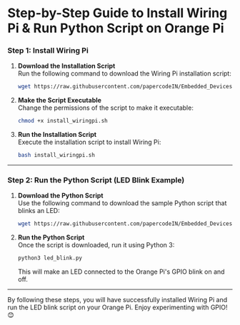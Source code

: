 # Step-by-Step Guide to Install Wiring Pi & Run Python Script on Orange Pi

### **Step 1: Install Wiring Pi**

1. **Download the Installation Script**  
   Run the following command to download the Wiring Pi installation script:  
   ```bash
   wget https://raw.githubusercontent.com/papercodeIN/Embedded_Devices/refs/heads/main/Orange%20Pi/install_wiringpi.sh
   ```

2. **Make the Script Executable**  
   Change the permissions of the script to make it executable:  
   ```bash
   chmod +x install_wiringpi.sh
   ```

3. **Run the Installation Script**  
   Execute the installation script to install Wiring Pi:  
   ```bash
   bash install_wiringpi.sh
   ```

---

### **Step 2: Run the Python Script (LED Blink Example)**

1. **Download the Python Script**  
   Use the following command to download the sample Python script that blinks an LED:  
   ```bash
   wget https://raw.githubusercontent.com/papercodeIN/Embedded_Devices/refs/heads/main/Orange%20Pi/led_blink.py
   ```

2. **Run the Python Script**  
   Once the script is downloaded, run it using Python 3:  
   ```bash
   python3 led_blink.py
   ```

   This will make an LED connected to the Orange Pi's GPIO blink on and off.

---

By following these steps, you will have successfully installed Wiring Pi and run the LED blink script on your Orange Pi. Enjoy experimenting with GPIO! 😊
